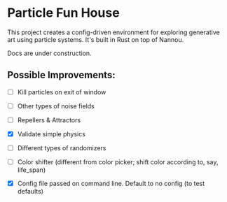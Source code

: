 
# Particle Fun House

This project creates a config-driven environment for exploring generative art using particle systems. It's built in Rust on top of Nannou.

Docs are under construction.

## Possible Improvements:

- [ ] Kill particles on exit of window
- [ ] Other types of noise fields
- [ ] Repellers & Attractors
- [x] Validate simple physics
- [ ] Different types of randomizers
- [ ] Color shifter (different from color picker; shift color according to, say, life_span)
- [x] Config file passed on command line. Default to no config (to test defaults)


